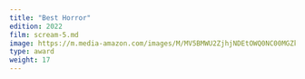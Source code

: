 ```yaml
---
title: "Best Horror"
edition: 2022
film: scream-5.md
image: https://m.media-amazon.com/images/M/MV5BMWU2ZjhjNDEtOWQ0NC00MGZkLWI3YmYtNTM4MTllNDk5ZTI3XkEyXkFqcGc@._V1_FMjpg_UX1280_.jpg
type: award
weight: 17
---
```

